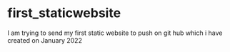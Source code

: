 # first_staticwebsite
I am trying to send my first static website to push on git hub which i have created on January 2022
